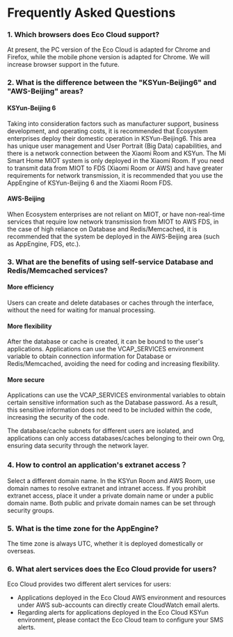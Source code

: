 # Frequently Asked Questions

### 1. Which browsers does Eco Cloud support?

At present, the PC version of the Eco Cloud is adapted for Chrome and Firefox, while the mobile phone version is adapted for Chrome. We will increase browser support in the future.

### 2. What is the difference between the "KSYun-Beijing6" and "AWS-Beijing" areas?

#### KSYun-Beijing 6

Taking into consideration factors such as manufacturer support, business development, and operating costs, it is recommended that Ecosystem enterprises deploy their domestic operation in KSYun-Beijing6. This area has unique user management and User Portrait (Big Data) capabilities, and there is a network connection between the Xiaomi Room and KSYun. The Mi Smart Home MIOT system is only deployed in the Xiaomi Room. If you need to transmit data from MIOT to FDS (Xiaomi Room or AWS) and have greater requirements for network transmission, it is recommended that you use the AppEngine of KSYun-Beijing 6 and the Xiaomi Room FDS.

#### AWS-Beijing

When Ecosystem enterprises are not reliant on MIOT, or have non-real-time services that require low network transmission from MIOT to AWS FDS, in the case of high reliance on Database and Redis/Memcached, it is recommended that the system be deployed in the AWS-Beijing area (such as AppEngine, FDS, etc.).

### 3. What are the benefits of using self-service Database and Redis/Memcached services?

#### More efficiency

Users can create and delete databases or caches through the interface, without the need for waiting for manual processing.

#### More flexibility

After the database or cache is created, it can be bound to the user's applications. Applications can use the VCAP_SERVICES environment variable to obtain connection information for Database or Redis/Memcached, avoiding the need for coding and increasing flexibility.

#### More secure

Applications can use the VCAP_SERVICES environmental variables to obtain certain sensitive information such as the Database password. As a result, this sensitive information does not need to be included within the code, increasing the security of the code.

The database/cache subnets for different users are isolated, and applications can only access databases/caches belonging to their own Org, ensuring data security through the network layer.

### 4. How to control an application's extranet access？

Select a different domain name. In the KSYun Room and AWS Room, use domain names to resolve extranet and intranet access. If you prohibit extranet access, place it under a private domain name or under a public domain name. Both public and private domain names can be set through security groups.

### 5. What is the time zone for the AppEngine?

The time zone is always UTC, whether it is deployed domestically or overseas.

### 6. What alert services does the Eco Cloud provide for users?

Eco Cloud provides two different alert services for users:

* Applications deployed in the Eco Cloud AWS environment and resources under AWS sub-accounts can directly create CloudWatch email alerts.
* Regarding alerts for applications deployed in the Eco Cloud KSYun environment, please contact the Eco Cloud team to configure your SMS alerts.